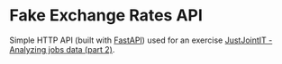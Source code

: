 # Fake Exchange Rates API

Simple HTTP API (built with [FastAPI](https://github.com/tiangolo/fastapi)) used for an exercise  [JustJointIT - Analyzing jobs data (part 2)](https://questofpython.dev/challenges/justjointit-analyzing-jobs-data-part-2).

